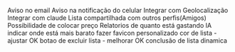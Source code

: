 Aviso no email
Aviso na notificação do celular
Integrar com Geolocalização
Integrar com claude
Lista compartilhada com outros perfis(Amigos)
Possibilidade de colocar preço
Relatorios de quanto está gastando
IA indicar onde está mais barato 
fazer favicon personalizado
cor de lista - ajustar OK
botao de excluir lista - melhorar OK
conclusão de lista dinamica 